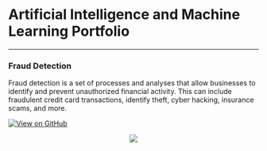 # Artificial Intelligence and Machine Learning Portfolio
---


### Fraud Detection

Fraud detection is a set of processes and analyses that allow businesses to identify and prevent unauthorized financial activity. This can include fraudulent credit card transactions, identify theft, cyber hacking, insurance scams, and more.

[![View on GitHub](https://img.shields.io/badge/GitHub-View_on_GitHub-blue?logo=GitHub)](https://github.com/NishaChandora/fraud_detection)

<center><img src="images/fraud_detection.jpg"/></center>
